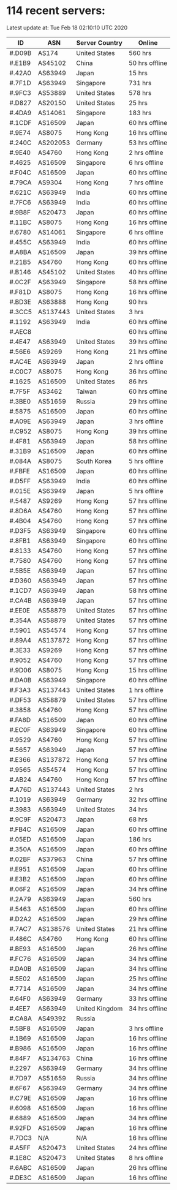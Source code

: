 # 114 recent servers:

Latest update at: Tue Feb 18 02:10:10 UTC 2020

| ID | ASN | Server Country | Online |
| -- | --- | -------------- | ------ |
| #.D09B | AS174 | United States | 560 hrs |
| #.E1B9 | AS45102 | China | 50 hrs offline |
| #.42A0 | AS63949 | Japan | 15 hrs |
| #.7F1D | AS63949 | Singapore | 731 hrs |
| #.9FC3 | AS53889 | United States | 578 hrs |
| #.D827 | AS20150 | United States | 25 hrs |
| #.4DA9 | AS14061 | Singapore | 183 hrs |
| #.1CDF | AS16509 | Japan | 60 hrs offline |
| #.9E74 | AS8075 | Hong Kong | 16 hrs offline |
| #.240C | AS202053 | Germany | 53 hrs offline |
| #.9E40 | AS4760 | Hong Kong | 2 hrs offline |
| #.4625 | AS16509 | Singapore | 6 hrs offline |
| #.F04C | AS16509 | Japan | 60 hrs offline |
| #.79CA | AS9304 | Hong Kong | 7 hrs offline |
| #.621C | AS63949 | India | 60 hrs offline |
| #.7FC6 | AS63949 | India | 60 hrs offline |
| #.9B8F | AS20473 | Japan | 60 hrs offline |
| #.11BC | AS8075 | Hong Kong | 16 hrs offline |
| #.6780 | AS14061 | Singapore | 6 hrs offline |
| #.455C | AS63949 | India | 60 hrs offline |
| #.A8BA | AS16509 | Japan | 39 hrs offline |
| #.21B5 | AS4760 | Hong Kong | 60 hrs offline |
| #.B146 | AS45102 | United States | 40 hrs offline |
| #.0C2F | AS63949 | Singapore | 58 hrs offline |
| #.F81D | AS8075 | Hong Kong | 16 hrs offline |
| #.BD3E | AS63888 | Hong Kong | 90 hrs |
| #.3CC5 | AS137443 | United States | 3 hrs |
| #.1192 | AS63949 | India | 60 hrs offline |
| #.AEC8 |  |  | 60 hrs offline |
| #.4E47 | AS63949 | United States | 39 hrs offline |
| #.56E6 | AS9269 | Hong Kong | 21 hrs offline |
| #.AC4E | AS63949 | Japan | 2 hrs offline |
| #.C0C7 | AS8075 | Hong Kong | 36 hrs offline |
| #.1625 | AS16509 | United States | 86 hrs |
| #.7F5F | AS3462 | Taiwan | 60 hrs offline |
| #.3BE0 | AS51659 | Russia | 29 hrs offline |
| #.5875 | AS16509 | Japan | 60 hrs offline |
| #.A09E | AS63949 | Japan | 3 hrs offline |
| #.C952 | AS8075 | Hong Kong | 39 hrs offline |
| #.4F81 | AS63949 | Japan | 58 hrs offline |
| #.31B9 | AS16509 | Japan | 60 hrs offline |
| #.084A | AS8075 | South Korea | 5 hrs offline |
| #.FBFE | AS16509 | Japan | 60 hrs offline |
| #.D5FF | AS63949 | India | 60 hrs offline |
| #.015E | AS63949 | Japan | 5 hrs offline |
| #.5487 | AS9269 | Hong Kong | 57 hrs offline |
| #.8D6A | AS4760 | Hong Kong | 57 hrs offline |
| #.4B04 | AS4760 | Hong Kong | 57 hrs offline |
| #.D3F5 | AS63949 | Singapore | 60 hrs offline |
| #.8FB1 | AS63949 | Singapore | 60 hrs offline |
| #.8133 | AS4760 | Hong Kong | 57 hrs offline |
| #.7580 | AS4760 | Hong Kong | 57 hrs offline |
| #.5B5E | AS63949 | Japan | 57 hrs offline |
| #.D360 | AS63949 | Japan | 57 hrs offline |
| #.1CD7 | AS63949 | Japan | 58 hrs offline |
| #.CA4B | AS63949 | Japan | 57 hrs offline |
| #.EE0E | AS58879 | United States | 57 hrs offline |
| #.354A | AS58879 | United States | 57 hrs offline |
| #.5901 | AS54574 | Hong Kong | 57 hrs offline |
| #.89A4 | AS137872 | Hong Kong | 57 hrs offline |
| #.3E33 | AS9269 | Hong Kong | 57 hrs offline |
| #.9052 | AS4760 | Hong Kong | 57 hrs offline |
| #.9D06 | AS8075 | Hong Kong | 15 hrs offline |
| #.DA0B | AS63949 | Singapore | 60 hrs offline |
| #.F3A3 | AS137443 | United States | 1 hrs offline |
| #.DF53 | AS58879 | United States | 57 hrs offline |
| #.3858 | AS4760 | Hong Kong | 57 hrs offline |
| #.FA8D | AS16509 | Japan | 60 hrs offline |
| #.EC0F | AS63949 | Singapore | 60 hrs offline |
| #.9529 | AS4760 | Hong Kong | 57 hrs offline |
| #.5657 | AS63949 | Japan | 57 hrs offline |
| #.E366 | AS137872 | Hong Kong | 57 hrs offline |
| #.9565 | AS54574 | Hong Kong | 57 hrs offline |
| #.AB24 | AS4760 | Hong Kong | 57 hrs offline |
| #.A76D | AS137443 | United States | 2 hrs |
| #.1019 | AS63949 | Germany | 32 hrs offline |
| #.3983 | AS63949 | United States | 34 hrs |
| #.9C9F | AS20473 | Japan | 68 hrs |
| #.FB4C | AS16509 | Japan | 60 hrs offline |
| #.05ED | AS16509 | Japan | 186 hrs |
| #.350A | AS16509 | Japan | 60 hrs offline |
| #.02BF | AS37963 | China | 57 hrs offline |
| #.E951 | AS16509 | Japan | 60 hrs offline |
| #.E3B2 | AS16509 | Japan | 60 hrs offline |
| #.06F2 | AS16509 | Japan | 34 hrs offline |
| #.2A79 | AS63949 | Japan | 560 hrs |
| #.5463 | AS16509 | Japan | 60 hrs offline |
| #.D2A2 | AS16509 | Japan | 29 hrs offline |
| #.7AC7 | AS138576 | United States | 21 hrs offline |
| #.486C | AS4760 | Hong Kong | 60 hrs offline |
| #.BE93 | AS16509 | Japan | 26 hrs offline |
| #.FC76 | AS16509 | Japan | 34 hrs offline |
| #.DA0B | AS16509 | Japan | 34 hrs offline |
| #.5E02 | AS16509 | Japan | 25 hrs offline |
| #.7714 | AS16509 | Japan | 34 hrs offline |
| #.64F0 | AS63949 | Germany | 33 hrs offline |
| #.4EE7 | AS63949 | United Kingdom | 34 hrs offline |
| #.CA8A | AS49392 | Russia | |
| #.5BF8 | AS16509 | Japan | 3 hrs offline |
| #.1B69 | AS16509 | Japan | 16 hrs offline |
| #.B986 | AS16509 | Japan | 16 hrs offline |
| #.84F7 | AS134763 | China | 16 hrs offline |
| #.2297 | AS63949 | Germany | 34 hrs offline |
| #.7D97 | AS51659 | Russia | 34 hrs offline |
| #.6F67 | AS63949 | Germany | 34 hrs offline |
| #.C79E | AS16509 | Japan | 16 hrs offline |
| #.6098 | AS16509 | Japan | 16 hrs offline |
| #.6889 | AS16509 | Japan | 34 hrs offline |
| #.92FD | AS16509 | Japan | 16 hrs offline |
| #.7DC3 | N/A | N/A | 16 hrs offline |
| #.A5FF | AS20473 | United States | 24 hrs offline |
| #.1E8C | AS20473 | United States | 8 hrs offline |
| #.6ABC | AS16509 | Japan | 26 hrs offline |
| #.DE3C | AS16509 | Japan | 16 hrs offline |

